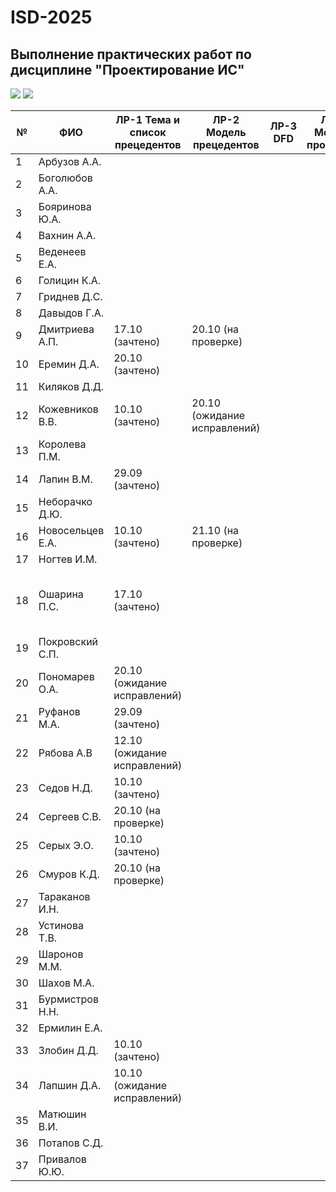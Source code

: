 # ISD-2025
## Выполнение практических работ по дисциплине "Проектирование ИС"

<img src="https://img.shields.io/github/commit-activity/m/unn-iasr/ISD-2025?color=lime&style=for-the-badge">
<img src="https://img.shields.io/github/last-commit/unn-iasr/ISD-2025?color=darkgreen&style=for-the-badge">

|№ |  ФИО | ЛР-1 Тема и список прецедентов | ЛР-2 Модель прецедентов | ЛР-3 DFD | ЛР-4 Модель процессов | ЛР-5 Модели данных | ЛР-6 Техническое задание | Тема КР | Утверждена | Имя файла | 1 версия | Текущая версия | Статус | Оценка | 
| -- | ------ |  ----- |  ----- |  ----- |  ----- |  ----- |  ----- |  ----- |  ----- |  ----- |  ----- |  ----- |  ----- |  ----- | 
| 1 | Арбузов А.А. |      |      |      |      |      |      |  |  | КР-АрбузовАА.pdf |  |  | Нет инф. | 0 | 
| 2 | Боголюбов А.А. |      |      |      |      |      |      |  |  | КР-БоголюбовАА.pdf |  |  | Нет инф. | 0 | 
| 3 | Бояринова Ю.А. |      |      |      |      |      |      |  |  | КР-БояриноваЮА.pdf |  |  | Нет инф. | 0 | 
| 4 | Вахнин А.А. |      |      |      |      |      |      |  |  | КР-ВахнинАА.pdf |  |  | Нет инф. | 0 | 
| 5 | Веденеев Е.А. |      |      |      |      |      |      |  |  | КР-ВеденеевЕА.pdf |  |  | Нет инф. | 0 | 
| 6 | Голицин К.А. |      |      |      |      |      |      |  |  | КР-ГолицинКА.pdf |  |  | Нет инф. | 0 | 
| 7 | Гриднев Д.С. |      |      |      |      |      |      |  |  | КР-ГридневДС.pdf |  |  | Нет инф. | 0 | 
| 8 | Давыдов Г.А. |      |      |      |      |      |      |  |  | КР-ДавыдовГА.pdf |  |  | Нет инф. | 0 | 
| 9 | Дмитриева А.П. | 17.10 (зачтено)  | 20.10 (на проверке)  |      |      |      |      | Онлайн обучение веб-дизайну | 29.09 | КР-ДмитриеваАП.pdf |  |  | тема утверждена | 0 | 
| 10 | Еремин Д.А. | 20.10 (зачтено)  |      |      |      |      |      | Система каршеринга | 19.10 | КР-ЕреминДА.pdf |  |  | тема утверждена | 0 | 
| 11 | Киляков Д.Д. |      |      |      |      |      |      |  |  | КР-КиляковДД.pdf |  |  | Нет инф. | 0 | 
| 12 | Кожевников В.В. | 10.10 (зачтено)  | 20.10 (ожидание исправлений)  |      |      |      |      | Управление заявками на обслуживание | 29.09 | КР-КожевниковВВ.pdf |  |  | тема утверждена | 0 | 
| 13 | Королева П.М. |      |      |      |      |      |      |  |  | КР-КоролеваПМ.pdf |  |  | Нет инф. | 0 | 
| 14 | Лапин В.М. | 29.09 (зачтено)  |      |      |      |      |      | ИС лыжной базы | 29.09 | КР-ЛапинВМ.pdf |  |  | тема утверждена | 0 | 
| 15 | Неборачко Д.Ю. |      |      |      |      |      |      |  |  | КР-НеборачкоДЮ.pdf |  |  | Нет инф. | 0 | 
| 16 | Новосельцев Е.А. | 10.10 (зачтено)  | 21.10 (на проверке)  |      |      |      |      | ИС для работы с 3D-печатью | 29.09 | КР-НовосельцевЕА.pdf |  |  | тема утверждена | 0 | 
| 17 | Ногтев И.М. |      |      |      |      |      |      |  |  | КР-НогтевИМ.pdf |  |  | Нет инф. | 0 | 
| 18 | Ошарина П.С. | 17.10 (зачтено)  |      |      |      |      |      | Система безопасности предприятия по сборке автомобилей | 12.10 | КР-ОшаринаПС.pdf |  |  | тема утверждена | 0 | 
| 19 | Покровский С.П. |      |      |      |      |      |      |  |  | КР-ПокровскийСП.pdf |  |  | Нет инф. | 0 | 
| 20 | Пономарев О.А. | 20.10 (ожидание исправлений)  |      |      |      |      |      |  |  | КР-ПономаревОА.pdf |  |  | Нет инф. | 0 | 
| 21 | Руфанов М.А. | 29.09 (зачтено)  |      |      |      |      |      | Свадебный фотограф | 29.09 | КР-РуфановМА.pdf |  |  | тема утверждена | 0 | 
| 22 | Рябова А.В | 12.10 (ожидание исправлений)  |      |      |      |      |      | Сеть медицинских клиник | 09.10 | КР-РябоваАВ.pdf |  |  | тема утверждена | 0 | 
| 23 | Седов Н.Д. | 10.10 (зачтено)  |      |      |      |      |      | ИС ресторана доставки еды | 22.09 | КР-СедовНД.pdf |  |  | тема утверждена | 0 | 
| 24 | Сергеев С.В. | 20.10 (на проверке)  |      |      |      |      |      | ИС служебного документооборота | 13.10 | КР-СергеевСВ.pdf |  |  | тема утверждена | 0 | 
| 25 | Серых Э.О. | 10.10 (зачтено)  |      |      |      |      |      | Салон красоты | 29.09 | КР-СерыхЭО.pdf |  |  | тема утверждена | 0 | 
| 26 | Смуров К.Д. | 20.10 (на проверке)  |      |      |      |      |      |  |  | КР-СмуровКД.pdf |  |  | Нет инф. | 0 | 
| 27 | Тараканов И.Н. |      |      |      |      |      |      |  |  | КР-ТаракановИН.pdf |  |  | Нет инф. | 0 | 
| 28 | Устинова Т.В. |      |      |      |      |      |      |  |  | КР-УстиноваТВ.pdf |  |  | Нет инф. | 0 | 
| 29 | Шаронов М.М. |      |      |      |      |      |      |  |  | КР-ШароновММ.pdf |  |  | Нет инф. | 0 | 
| 30 | Шахов М.А. |      |      |      |      |      |      |  |  | КР-ШаховМА.pdf |  |  | Нет инф. | 0 | 
| 31 | Бурмистров Н.Н. |      |      |      |      |      |      |  |  | КР-БурмистровНН.pdf |  |  | Нет инф. | 0 | 
| 32 | Ермилин Е.А. |      |      |      |      |      |      |  |  | КР-ЕрмилинЕА.pdf |  |  | Нет инф. | 0 | 
| 33 | Злобин Д.Д. | 10.10 (зачтено)  |      |      |      |      |      | Агрегатор студий звукозаписи | 02.10 | КР-ЗлобинДД.pdf |  |  | тема утверждена | 0 | 
| 34 | Лапшин Д.А. | 10.10 (ожидание исправлений)  |      |      |      |      |      |  |  | КР-ЛапшинДА.pdf |  |  | Нет инф. | 0 | 
| 35 | Матюшин В.И. |      |      |      |      |      |      |  |  | КР-МатюшинВИ.pdf |  |  | Нет инф. | 0 | 
| 36 | Потапов С.Д. |      |      |      |      |      |      |  |  | КР-ПотаповСД.pdf |  |  | Нет инф. | 0 | 
| 37 | Привалов Ю.Ю. |      |      |      |      |      |      |  |  | КР-ПриваловЮЮ.pdf |  |  | Нет инф. | 0 | 
